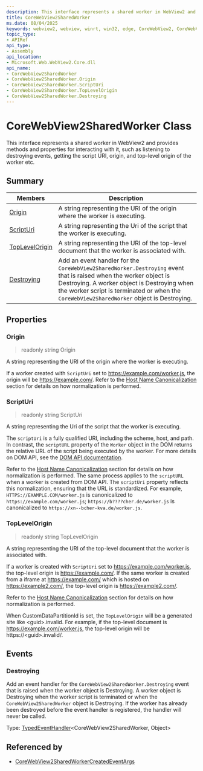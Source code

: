 ```yaml
---
description: This interface represents a shared worker in WebView2 and provides methods and properties for interacting with it, such as listening to destroying events, getting the script URI, origin, and top-level origin of the worker etc.
title: CoreWebView2SharedWorker
ms.date: 08/04/2025
keywords: webview2, webview, winrt, win32, edge, CoreWebView2, CoreWebView2Controller, browser control, edge html, CoreWebView2SharedWorker
topic_type:
- APIRef
api_type:
- Assembly
api_location:
- Microsoft.Web.WebView2.Core.dll
api_name:
- CoreWebView2SharedWorker
- CoreWebView2SharedWorker.Origin
- CoreWebView2SharedWorker.ScriptUri
- CoreWebView2SharedWorker.TopLevelOrigin
- CoreWebView2SharedWorker.Destroying
---
```


# CoreWebView2SharedWorker Class



This interface represents a shared worker in WebView2 and provides methods and properties for interacting with it, such as listening to destroying events, getting the script URI, origin, and top-level origin of the worker etc.


## Summary

Members|Description
--|--
[Origin](#origin) | A string representing the URI of the origin where the worker is executing.
[ScriptUri](#scripturi) | A string representing the Uri of the script that the worker is executing.
[TopLevelOrigin](#toplevelorigin) | A string representing the URI of the top-level document that the worker is associated with.
[Destroying](#destroying) | Add an event handler for the `CoreWebView2SharedWorker.Destroying` event that is raised when the worker object is Destroying. A worker object is Destroying when the worker script is terminated or when the `CoreWebView2SharedWorker` object is Destroying.

## Properties

### Origin

> readonly  string Origin

A string representing the URI of the origin where the worker is executing.

If a worker created with `ScriptUri` set to https://example.com/worker.js, the origin will be https://example.com/. Refer to the [Host Name Canonicalization](#host-name-canonicalization) section for details on how normalization is performed.


### ScriptUri

> readonly  string ScriptUri

A string representing the Uri of the script that the worker is executing.

The `scriptUri` is a fully qualified URI, including the scheme, host, and path. In contrast, the `scriptURL` property of the `Worker` object in the DOM returns the relative URL of the script being executed by the worker. For more details on DOM API, see the [DOM API documentation](https://developer.mozilla.org/docs/Web/API/Worker/scriptURL).

Refer to the [Host Name Canonicalization](#host-name-canonicalization) section for details on how normalization is performed. The same process applies to the `scriptURL` when a worker is created from DOM API. The `scriptUri` property reflects this normalization, ensuring that the URL is standardized. For example, `HTTPS://EXAMPLE.COM/worker.js` is canonicalized to `https://example.com/worker.js`; `https://b????cher.de/worker.js` is canonicalized to `https://xn--bcher-kva.de/worker.js`.


### TopLevelOrigin

> readonly  string TopLevelOrigin

A string representing the URI of the top-level document that the worker is associated with.

If a worker is created with `ScriptUri` set to https://example.com/worker.js, the top-level origin is https://example.com/. If the same worker is created from a iframe at https://example.com/ which is hosted on https://example2.com/, the top-level origin is https://example2.com/.

Refer to the [Host Name Canonicalization](#host-name-canonicalization) section for details on how normalization is performed.

When CustomDataPartitionId is set, the `TopLevelOrigin` will be a generated
site like &lt;guid&gt;.invalid. For example, if the top-level document is https://example.com/worker.js,
the top-level origin will be https://&lt;guid&gt;.invalid/.





## Events

### Destroying

Add an event handler for the `CoreWebView2SharedWorker.Destroying` event that is raised when the worker object is Destroying. A worker object is Destroying when the worker script is terminated or when the `CoreWebView2SharedWorker` object is Destroying.
If the worker has already been destroyed before the event handler is registered, the handler will never be called.


Type: [TypedEventHandler](/uwp/api/Windows.Foundation.TypedEventHandler-2)&lt;CoreWebView2SharedWorker, Object&gt;



## Referenced by

- [CoreWebView2SharedWorkerCreatedEventArgs](corewebview2sharedworkercreatedeventargs.md)
